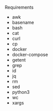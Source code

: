 Requirements 
- awk
- basename
- bash
- cat
- curl
- cp
- docker
- docker-compose
- getent
- grep
- id
- jq
- rm
- sed
- python3
- wc
- xargs
